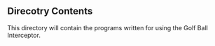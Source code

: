 ## Direcotry Contents
This directory will contain the programs written for using the Golf Ball Interceptor.
